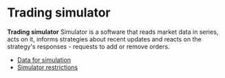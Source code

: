 # Trading simulator

**Trading simulator** Simulator is a software that reads market data in series, acts on it, informs strategies about recent updates and reacts on the strategy's responses - requests to add or remove orders.

- [Data for simulation](./data.md)
- [Simulator restrictions](./restrictions.md)

